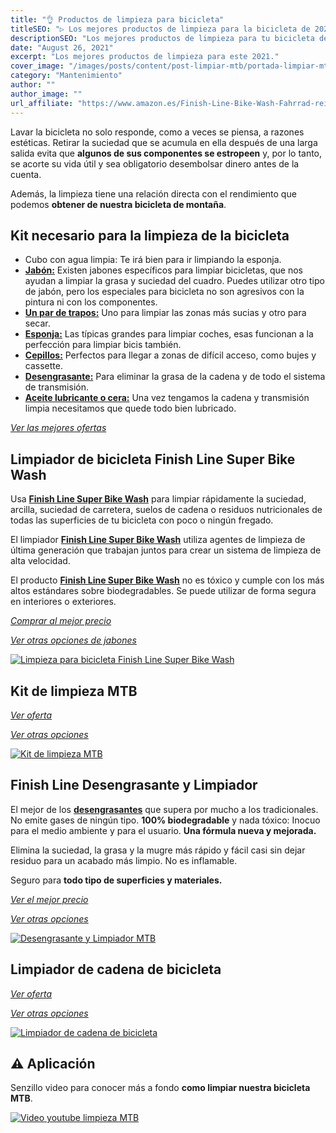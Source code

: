 ```yaml
---
title: "👌 Productos de limpieza para bicicleta"
titleSEO: "▷ Los mejores productos de limpieza para la bicicleta de 2021"
descriptionSEO: "Los mejores productos de limpieza para tu bicicleta de montaña. En este artículo encontrarás las mejores ofertas. ¡Entra y cómpralos al mejor precio!"
date: "August 26, 2021"
excerpt: "Los mejores productos de limpieza para este 2021."
cover_image: "/images/posts/content/post-limpiar-mtb/portada-limpiar-mtb.jpg"
category: "Mantenimiento"
author: ""
author_image: ""
url_affiliate: "https://www.amazon.es/Finish-Line-Bike-Wash-Fahrrad-reiniger/dp/B001GCER7S?__mk_es_ES=%C3%85M%C3%85%C5%BD%C3%95%C3%91&crid=1MCMH0X3042G3&dchild=1&keywords=jabon+bicicleta&qid=1631295354&s=sports&sprefix=jabon+%2Csporting%2C224&sr=1-10&linkCode=ll1&tag=devser-21&linkId=99bc463137fc3bd4456b6f6169388810&language=es_ES&ref_=as_li_ss_tl"
---
```


Lavar la bicicleta no solo responde, como a veces se piensa, a razones estéticas. Retirar la suciedad que se acumula en ella después de una larga salida evita que **algunos de sus componentes se estropeen** y, por lo tanto, se acorte su vida útil y sea obligatorio desembolsar dinero antes de la cuenta.

Además, la limpieza tiene una relación directa con el rendimiento que podemos **obtener de nuestra bicicleta de montaña**.

## Kit necesario para la limpieza de la bicicleta

- Cubo con agua limpia: Te irá bien para ir limpiando la esponja.
- [**Jabón:**](https://www.amazon.es/Finish-Line-Bike-Wash-Fahrrad-reiniger/dp/B001GCER7S?__mk_es_ES=%C3%85M%C3%85%C5%BD%C3%95%C3%91&crid=1MCMH0X3042G3&dchild=1&keywords=jabon+bicicleta&qid=1631295354&s=sports&sprefix=jabon+%2Csporting%2C224&sr=1-10&linkCode=ll1&tag=devser-21&linkId=99bc463137fc3bd4456b6f6169388810&language=es_ES&ref_=as_li_ss_tl) Existen jabones específicos para limpiar bicicletas, que nos ayudan a limpiar la grasa y suciedad del cuadro. Puedes utilizar otro tipo de jabón, pero los especiales para bicicleta no son agresivos con la pintura ni con los componentes.
- [**Un par de trapos:**](https://www.amazon.es/s?k=Bayetas&__mk_es_ES=%C3%85M%C3%85%C5%BD%C3%95%C3%91&linkCode=ll2&tag=devser-21&linkId=1e6c5f652b2379322ee3c0a1d3a2fd2c&language=es_ES&ref_=as_li_ss_tl) Uno para limpiar las zonas más sucias y otro para secar.
- [**Esponja:**](https://www.amazon.es/s?k=esponja+coche&__mk_es_ES=%C3%85M%C3%85%C5%BD%C3%95%C3%91&linkCode=ll2&tag=devser-21&linkId=348f236759f85e7cc365952b40ff4fed&language=es_ES&ref_=as_li_ss_tl) Las típicas grandes para limpiar coches, esas funcionan a la perfección para limpiar bicis también.
- [**Cepillos:**](https://www.amazon.es/limpieza-bicicleta-Herramientas-Bicicleta-Profesional/dp/B095P6MF89?__mk_es_ES=%C3%85M%C3%85%C5%BD%C3%95%C3%91&crid=3UJTHNJEQU9LP&dchild=1&keywords=kit+limpieza+bicicleta&qid=1631460911&sprefix=kit+limpieza+%2Caps%2C205&sr=8-10&linkCode=ll1&tag=devser-21&linkId=0c136aad2b92346aab01fcc8fda2109b&language=es_ES&ref_=as_li_ss_tl) Perfectos para llegar a zonas de difícil acceso, como bujes y cassette.
- [**Desengrasante:**](https://www.amazon.es/Finish-Line-Desengrasante-Limpiador-Hombre/dp/B00WL0K818?__mk_es_ES=%C3%85M%C3%85%C5%BD%C3%95%C3%91&crid=1ZI02S4ASKL4K&dchild=1&keywords=finish%2Bline%2Bdesengrasante&qid=1631293613&s=sports&sprefix=finish%2Bline%2Bdes%2Csporting%2C216&sr=1-2&th=1&linkCode=ll1&tag=devser-21&linkId=e47dadf7fd14f92ebc17198ec1324bb4&language=es_ES&ref_=as_li_ss_tl) Para eliminar la grasa de la cadena y de todo el sistema de transmisión.
- [**Aceite lubricante o cera:**](https://www.amazon.es/SQUIRT-LUBRICANTE-CADENA-LARGA-DURACI%C3%93N/dp/B00ANNR15G?__mk_es_ES=%C3%85M%C3%85%C5%BD%C3%95%C3%91&dchild=1&keywords=lubricante+mtb&qid=1631293573&sr=8-5&linkCode=ll1&tag=devser-21&linkId=cb8e76eac50d01c124d15119873e6c7d&language=es_ES&ref_=as_li_ss_tl) Una vez tengamos la cadena y transmisión limpia necesitamos que quede todo bien lubricado.

*[Ver las mejores ofertas](https://www.amazon.es/s?k=limpiar+bicicleta&i=sporting&__mk_es_ES=%C3%85M%C3%85%C5%BD%C3%95%C3%91&linkCode=ll2&tag=devser-21&linkId=3742163acdd4bacd363c101aa167ba0c&language=es_ES&ref_=as_li_ss_tl)*

## Limpiador de bicicleta Finish Line Super Bike Wash 

Usa [**Finish Line Super Bike Wash**](https://www.amazon.es/Finish-Line-Bike-Wash-Fahrrad-reiniger/dp/B001GCER7S?__mk_es_ES=%C3%85M%C3%85%C5%BD%C3%95%C3%91&crid=1MCMH0X3042G3&dchild=1&keywords=jabon+bicicleta&qid=1631295354&s=sports&sprefix=jabon+%2Csporting%2C224&sr=1-10&linkCode=ll1&tag=devser-21&linkId=99bc463137fc3bd4456b6f6169388810&language=es_ES&ref_=as_li_ss_tl) para limpiar rápidamente la suciedad, arcilla, suciedad de carretera, suelos de cadena o residuos nutricionales de todas las superficies de tu bicicleta con poco o ningún fregado. 

El limpiador [**Finish Line Super Bike Wash**](https://www.amazon.es/Finish-Line-Bike-Wash-Fahrrad-reiniger/dp/B001GCER7S?__mk_es_ES=%C3%85M%C3%85%C5%BD%C3%95%C3%91&crid=1MCMH0X3042G3&dchild=1&keywords=jabon+bicicleta&qid=1631295354&s=sports&sprefix=jabon+%2Csporting%2C224&sr=1-10&linkCode=ll1&tag=devser-21&linkId=99bc463137fc3bd4456b6f6169388810&language=es_ES&ref_=as_li_ss_tl) utiliza agentes de limpieza de última generación que trabajan juntos para crear un sistema de limpieza de alta velocidad. 

El producto [**Finish Line Super Bike Wash**](https://www.amazon.es/Finish-Line-Bike-Wash-Fahrrad-reiniger/dp/B001GCER7S?__mk_es_ES=%C3%85M%C3%85%C5%BD%C3%95%C3%91&crid=1MCMH0X3042G3&dchild=1&keywords=jabon+bicicleta&qid=1631295354&s=sports&sprefix=jabon+%2Csporting%2C224&sr=1-10&linkCode=ll1&tag=devser-21&linkId=99bc463137fc3bd4456b6f6169388810&language=es_ES&ref_=as_li_ss_tl) no es tóxico y cumple con los más altos estándares sobre biodegradables. Se puede utilizar de forma segura en interiores o exteriores. 

*[Comprar al mejor precio](https://www.amazon.es/Finish-Line-Bike-Wash-Fahrrad-reiniger/dp/B001GCER7S?__mk_es_ES=%C3%85M%C3%85%C5%BD%C3%95%C3%91&crid=1MCMH0X3042G3&dchild=1&keywords=jabon%2Bbicicleta&qid=1631295354&s=sports&sprefix=jabon%2B%2Csporting%2C224&sr=1-10&th=1&linkCode=ll1&tag=devser-21&linkId=1a5193ee13f02ccfe8f74ea7bd8f7c91&language=es_ES&ref_=as_li_ss_tl)*

*[Ver otras opciones de jabones](https://www.amazon.es/s?k=jabon+bicicleta&i=sporting&__mk_es_ES=%C3%85M%C3%85%C5%BD%C3%95%C3%91&crid=1MCMH0X3042G3&sprefix=jabon+%2Csporting%2C224&linkCode=ll2&tag=devser-21&linkId=f297d173f9547b06ed7341cea199c88d&language=es_ES&ref_=as_li_ss_tl)*

[![Limpieza para bicicleta Finish Line Super Bike Wash](/images/posts/content/post-limpiar-mtb/jabon-mtb.jpg)](https://www.amazon.es/Finish-Line-Bike-Wash-Fahrrad-reiniger/dp/B001GCER7S?__mk_es_ES=%C3%85M%C3%85%C5%BD%C3%95%C3%91&crid=1MCMH0X3042G3&dchild=1&keywords=jabon%2Bbicicleta&qid=1631295354&s=sports&sprefix=jabon%2B%2Csporting%2C224&sr=1-10&th=1&linkCode=ll1&tag=devser-21&linkId=1a5193ee13f02ccfe8f74ea7bd8f7c91&language=es_ES&ref_=as_li_ss_tl "Limpieza para bicicleta Finish Line Super Bike Wash")

## Kit de limpieza MTB

*[Ver oferta](https://www.amazon.es/limpieza-bicicleta-Herramientas-Bicicleta-Profesional/dp/B095P6MF89?__mk_es_ES=%C3%85M%C3%85%C5%BD%C3%95%C3%91&crid=3UJTHNJEQU9LP&dchild=1&keywords=kit+limpieza+bicicleta&qid=1631460911&sprefix=kit+limpieza+%2Caps%2C205&sr=8-10&linkCode=ll1&tag=devser-21&linkId=0c136aad2b92346aab01fcc8fda2109b&language=es_ES&ref_=as_li_ss_tl)*

*[Ver otras opciones](https://www.amazon.es/s?k=kit+limpieza+bicicleta&__mk_es_ES=%C3%85M%C3%85%C5%BD%C3%95%C3%91&crid=3UJTHNJEQU9LP&sprefix=kit+limpieza+%2Caps%2C205&linkCode=ll2&tag=devser-21&linkId=2eb827b1f215fe9b1be780cdae5fbd28&language=es_ES&ref_=as_li_ss_tl)*

[![Kit de limpieza MTB](/images/posts/content/post-limpiar-mtb/kit-limpieza-mtb.jpg)](https://www.amazon.es/limpieza-bicicleta-Herramientas-Bicicleta-Profesional/dp/B095P6MF89?__mk_es_ES=%C3%85M%C3%85%C5%BD%C3%95%C3%91&crid=3UJTHNJEQU9LP&dchild=1&keywords=kit+limpieza+bicicleta&qid=1631460911&sprefix=kit+limpieza+%2Caps%2C205&sr=8-10&linkCode=ll1&tag=devser-21&linkId=0c136aad2b92346aab01fcc8fda2109b&language=es_ES&ref_=as_li_ss_tl "Kit de limpieza MTB")

## Finish Line Desengrasante y Limpiador

El mejor de los [**desengrasantes**](https://www.amazon.es/Finish-Line-Desengrasante-Limpiador-Hombre/dp/B00WL0K818?__mk_es_ES=%C3%85M%C3%85%C5%BD%C3%95%C3%91&crid=1ZI02S4ASKL4K&dchild=1&keywords=finish%2Bline%2Bdesengrasante&qid=1631293613&s=sports&sprefix=finish%2Bline%2Bdes%2Csporting%2C216&sr=1-2&th=1&linkCode=ll1&tag=devser-21&linkId=e47dadf7fd14f92ebc17198ec1324bb4&language=es_ES&ref_=as_li_ss_tl) que supera por mucho a los tradicionales. No emite gases de ningún tipo. **100% biodegradable** y nada tóxico: Inocuo para el medio ambiente y para el usuario. **Una fórmula nueva y mejorada.** 

Elimina la suciedad, la grasa y la mugre más rápido y fácil casi sin dejar residuo para un acabado más limpio. No es inflamable. 

Seguro para **todo tipo de superficies y materiales.**

*[Ver el mejor precio](https://www.amazon.es/Finish-Line-Desengrasante-Limpiador-Hombre/dp/B00WL0K818?__mk_es_ES=%C3%85M%C3%85%C5%BD%C3%95%C3%91&crid=1ZI02S4ASKL4K&dchild=1&keywords=finish%2Bline%2Bdesengrasante&qid=1631293613&s=sports&sprefix=finish%2Bline%2Bdes%2Csporting%2C216&sr=1-2&th=1&linkCode=ll1&tag=devser-21&linkId=e47dadf7fd14f92ebc17198ec1324bb4&language=es_ES&ref_=as_li_ss_tl)*

*[Ver otras opciones](https://www.amazon.es/s?k=Desengrasante+mtb&i=sporting&__mk_es_ES=%C3%85M%C3%85%C5%BD%C3%95%C3%91&linkCode=ll2&tag=devser-21&linkId=4fb1e0950c3b957f1e1bed168fdadfbf&language=es_ES&ref_=as_li_ss_tl)*

[![Desengrasante y Limpiador MTB](/images/posts/content/post-limpiar-mtb/desengrasante-cadena-mtb.jpg)](https://www.amazon.es/Finish-Line-Desengrasante-Limpiador-Hombre/dp/B00WL0K818?__mk_es_ES=%C3%85M%C3%85%C5%BD%C3%95%C3%91&crid=1ZI02S4ASKL4K&dchild=1&keywords=finish%2Bline%2Bdesengrasante&qid=1631293613&s=sports&sprefix=finish%2Bline%2Bdes%2Csporting%2C216&sr=1-2&th=1&linkCode=ll1&tag=devser-21&linkId=e47dadf7fd14f92ebc17198ec1324bb4&language=es_ES&ref_=as_li_ss_tl "Desengrasante y Limpiador MTB")

## Limpiador de cadena de bicicleta

*[Ver oferta](https://www.amazon.es/JTENG-bicicleta-Herramienta-Maintenance-bicicletas/dp/B087RM7FFW?__mk_es_ES=%C3%85M%C3%85%C5%BD%C3%95%C3%91&crid=14S8FJDACO2VU&dchild=1&keywords=limpiador+cadena+bicicleta&qid=1631895593&s=sports&sprefix=limpiador+c%2Csporting%2C199&sr=1-11&linkCode=ll1&tag=devser-21&linkId=8897c644587b06888e2c4eb5f9517c3c&language=es_ES&ref_=as_li_ss_tl)*

*[Ver otras opciones](https://www.amazon.es/s?k=limpiador+cadena+bicicleta&i=sporting&__mk_es_ES=%C3%85M%C3%85%C5%BD%C3%95%C3%91&crid=14S8FJDACO2VU&sprefix=limpiador+c%2Csporting%2C199&linkCode=ll2&tag=devser-21&linkId=191b3d0f8cf055b1cc1eafe7093c53f9&language=es_ES&ref_=as_li_ss_tl)*

[![Limpiador de cadena de bicicleta](/images/posts/content/post-limpiar-mtb/limpiador-cadena-mtb.jpg)](https://www.amazon.es/JTENG-bicicleta-Herramienta-Maintenance-bicicletas/dp/B087RM7FFW?__mk_es_ES=%C3%85M%C3%85%C5%BD%C3%95%C3%91&crid=14S8FJDACO2VU&dchild=1&keywords=limpiador+cadena+bicicleta&qid=1631895593&s=sports&sprefix=limpiador+c%2Csporting%2C199&sr=1-11&linkCode=ll1&tag=devser-21&linkId=8897c644587b06888e2c4eb5f9517c3c&language=es_ES&ref_=as_li_ss_tl "Limpiador de cadena de bicicleta")

## ⚠️ Aplicación

Senzillo video para conocer más a fondo **como limpiar nuestra bicicleta MTB**.

[![Video youtube limpieza MTB](/images/posts/content/post-limpiar-mtb/limpieza-mtb.jpg)](https://www.youtube.com/watch?v=m9YuEBMY-J0 "Video youtube limpieza MTB")




